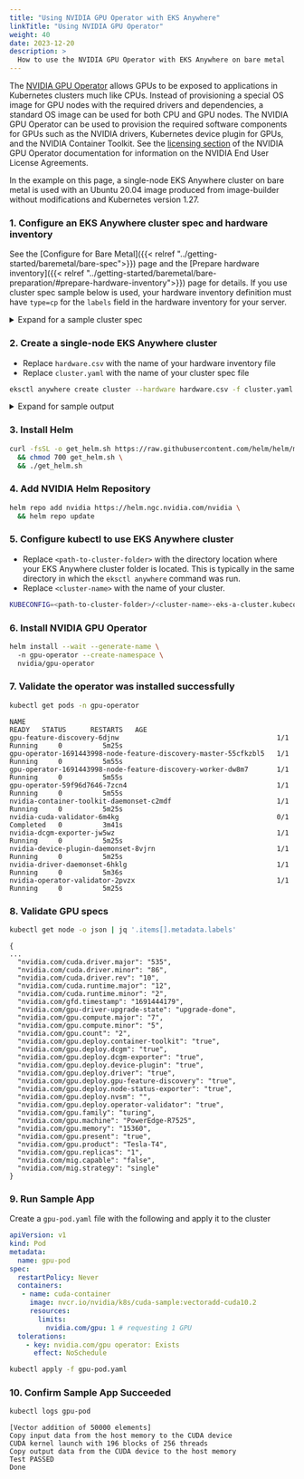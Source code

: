 ```yaml
---
title: "Using NVIDIA GPU Operator with EKS Anywhere"
linkTitle: "Using NVIDIA GPU Operator"
weight: 40
date: 2023-12-20
description: >
  How to use the NVIDIA GPU Operator with EKS Anywhere on bare metal
---
```


The [NVIDIA GPU Operator](https://docs.nvidia.com/datacenter/cloud-native/gpu-operator/latest/index.html) allows GPUs to be exposed to applications in Kubernetes clusters much like CPUs. Instead of provisioning a special OS image for GPU nodes with the required drivers and dependencies, a standard OS image can be used for both CPU and GPU nodes. The NVIDIA GPU Operator can be used to provision the required software components for GPUs such as the NVIDIA drivers, Kubernetes device plugin for GPUs, and the NVIDIA Container Toolkit. See the [licensing section](https://docs.nvidia.com/datacenter/cloud-native/gpu-operator/latest/index.html#licenses-and-contributing) of the NVIDIA GPU Operator documentation for information on the NVIDIA End User License Agreements.

In the example on this page, a single-node EKS Anywhere cluster on bare metal is used with an Ubuntu 20.04 image produced from image-builder without modifications and Kubernetes version 1.27.

### 1. Configure an EKS Anywhere cluster spec and hardware inventory

See the [Configure for Bare Metal]({{< relref "../getting-started/baremetal/bare-spec">}}) page and the [Prepare hardware inventory]({{< relref "../getting-started/baremetal/bare-preparation/#prepare-hardware-inventory">}})  page for details. If you use cluster spec sample below is used, your hardware inventory definition must have `type=cp` for the `labels` field in the hardware inventory for your server.

<details>
  <summary>Expand for a sample cluster spec</summary>
  <br /> 
  {{% content "gpu-sample-cluster.md" %}}
</details>


### 2. Create a single-node EKS Anywhere cluster
- Replace `hardware.csv` with the name of your hardware inventory file
- Replace `cluster.yaml` with the name of your cluster spec file

```bash
eksctl anywhere create cluster --hardware hardware.csv -f cluster.yaml
```

<details>
  <summary>Expand for sample output</summary>
  <br /> 
  {{% content "gpu-create-cluster-output.md" %}}
</details>

### 3. Install Helm

```bash
curl -fsSL -o get_helm.sh https://raw.githubusercontent.com/helm/helm/master/scripts/get-helm-3 \ 
  && chmod 700 get_helm.sh \ 
  && ./get_helm.sh
```

### 4. Add NVIDIA Helm Repository

```bash
helm repo add nvidia https://helm.ngc.nvidia.com/nvidia \ 
  && helm repo update
```

### 5. Configure kubectl to use EKS Anywhere cluster
- Replace `<path-to-cluster-folder>` with the directory location where your EKS Anywhere cluster folder is located. This is typically in the same directory in which the `eksctl anywhere` command was run.
- Replace `<cluster-name>` with the name of your cluster.

```bash
KUBECONFIG=<path-to-cluster-folder>/<cluster-name>-eks-a-cluster.kubeconfig
```

### 6. Install NVIDIA GPU Operator
  
```bash
helm install --wait --generate-name \ 
  -n gpu-operator --create-namespace \ 
  nvidia/gpu-operator
```

### 7. Validate the operator was installed successfully

```bash
kubectl get pods -n gpu-operator
```
```
NAME                                                              READY   STATUS      RESTARTS   AGE
gpu-feature-discovery-6djnw                                       1/1     Running     0          5m25s
gpu-operator-1691443998-node-feature-discovery-master-55cfkzbl5   1/1     Running     0          5m55s
gpu-operator-1691443998-node-feature-discovery-worker-dw8m7       1/1     Running     0          5m55s
gpu-operator-59f96d7646-7zcn4                                     1/1     Running     0          5m55s
nvidia-container-toolkit-daemonset-c2mdf                          1/1     Running     0          5m25s
nvidia-cuda-validator-6m4kg                                       0/1     Completed   0          3m41s
nvidia-dcgm-exporter-jw5wz                                        1/1     Running     0          5m25s
nvidia-device-plugin-daemonset-8vjrn                              1/1     Running     0          5m25s
nvidia-driver-daemonset-6hklg                                     1/1     Running     0          5m36s
nvidia-operator-validator-2pvzx                                   1/1     Running     0          5m25s
```

### 8. Validate GPU specs

```bash
kubectl get node -o json | jq '.items[].metadata.labels'
```
```
{
... 
  "nvidia.com/cuda.driver.major": "535",
  "nvidia.com/cuda.driver.minor": "86",
  "nvidia.com/cuda.driver.rev": "10",
  "nvidia.com/cuda.runtime.major": "12",
  "nvidia.com/cuda.runtime.minor": "2",
  "nvidia.com/gfd.timestamp": "1691444179",
  "nvidia.com/gpu-driver-upgrade-state": "upgrade-done",
  "nvidia.com/gpu.compute.major": "7",
  "nvidia.com/gpu.compute.minor": "5",
  "nvidia.com/gpu.count": "2",
  "nvidia.com/gpu.deploy.container-toolkit": "true",
  "nvidia.com/gpu.deploy.dcgm": "true",
  "nvidia.com/gpu.deploy.dcgm-exporter": "true",
  "nvidia.com/gpu.deploy.device-plugin": "true",
  "nvidia.com/gpu.deploy.driver": "true",
  "nvidia.com/gpu.deploy.gpu-feature-discovery": "true",
  "nvidia.com/gpu.deploy.node-status-exporter": "true",
  "nvidia.com/gpu.deploy.nvsm": "",
  "nvidia.com/gpu.deploy.operator-validator": "true",
  "nvidia.com/gpu.family": "turing",
  "nvidia.com/gpu.machine": "PowerEdge-R7525",
  "nvidia.com/gpu.memory": "15360",
  "nvidia.com/gpu.present": "true",
  "nvidia.com/gpu.product": "Tesla-T4",
  "nvidia.com/gpu.replicas": "1",
  "nvidia.com/mig.capable": "false",
  "nvidia.com/mig.strategy": "single"
}
```

### 9. Run Sample App

Create a `gpu-pod.yaml` file with the following and apply it to the cluster

```yaml
apiVersion: v1 
kind: Pod 
metadata: 
  name: gpu-pod 
spec: 
  restartPolicy: Never 
  containers: 
   - name: cuda-container 
     image: nvcr.io/nvidia/k8s/cuda-sample:vectoradd-cuda10.2 
     resources: 
       limits: 
         nvidia.com/gpu: 1 # requesting 1 GPU 
  tolerations: 
    - key: nvidia.com/gpu operator: Exists 
      effect: NoSchedule
```

```bash
kubectl apply -f gpu-pod.yaml
```

### 10. Confirm Sample App Succeeded

```bash
kubectl logs gpu-pod
```
```
[Vector addition of 50000 elements]
Copy input data from the host memory to the CUDA device
CUDA kernel launch with 196 blocks of 256 threads
Copy output data from the CUDA device to the host memory
Test PASSED
Done
```
